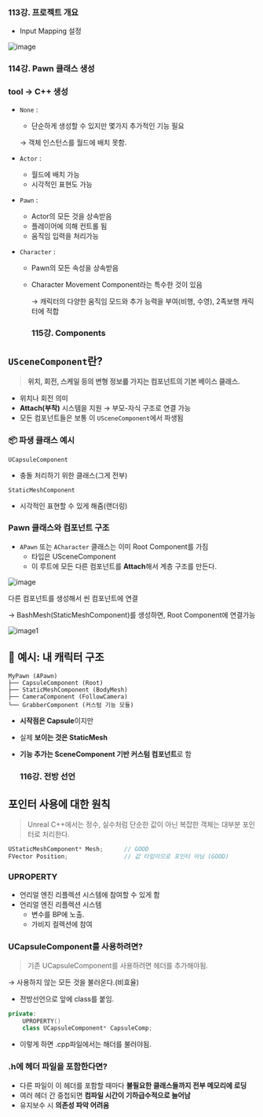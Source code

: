 ### 113강. 프로젝트 개요

- Input Mapping 설정
  
![image](https://github.com/user-attachments/assets/091f29e9-9eb5-467a-97d9-abf95a730f9a)

### 114강. Pawn 클래스 생성

### tool → C++ 생성

- `None` :
    - 단순하게 생성할 수 있지만 몇가지 추가적인 기능 필요
    
    → 객체 인스턴스를 월드에 배치 못함.
    
- `Actor` :
    - 월드에 배치 가능
    - 시각적인 표현도 가능
- `Pawn` :
    - Actor의 모든 것을 상속받음
    - 플레이어에 의해 컨트롤 됨
    - 움직임 입력을 처리가능
- `Character` :
    - Pawn의 모든 속성을 상속받음
    - Character Movement Component라는 특수한 것이 있음
        
        → 캐릭터의 다양한 움직임 모드와 추가 능력을 부여(비행, 수영), 2족보행 캐릭터에 적합

      ### 115강. Components

## `USceneComponent`란?

> **위치, 회전, 스케일 등의 변형 정보를 가지는 컴포넌트의 기본 베이스 클래스.**
> 
- 위치나 회전 의미
- **Attach(부착)** 시스템을 지원 → 부모-자식 구조로 연결 가능
- 모든 컴포넌트들은 보통 이 `USceneComponent`에서 파생됨

### 📦 파생 클래스 예시

`UCapsuleComponent`

- 충돌 처리하기 위한 클래스(그게 전부)

`StaticMeshComponent`

- 시각적인 표현할 수 있게 해줌(랜더링)

### Pawn 클래스와 컴포넌트 구조

- `APawn` 또는 `ACharacter` 클래스는 이미 Root Component를 가짐
    - 타입은 USceneComponent
    - 이 루트에 모든 다른 컴포넌트를 **Attach**해서 계층 구조를 만든다.
    
![image](https://github.com/user-attachments/assets/4fbe3e46-0729-482b-a2a4-31b3b9683f4b)

    

다른 컴포넌트를 생성해서 씬 컴포넌트에 연결

→ BashMesh(StaticMeshComponent)를 생성하면, Root Component에 연결가능

![image1](https://github.com/user-attachments/assets/4d6acd45-9927-46ab-9f37-d0adb3c4cbcf)


## 🎯 예시: 내 캐릭터 구조

```
MyPawn (APawn)
├── CapsuleComponent (Root)
├── StaticMeshComponent (BodyMesh)
├── CameraComponent (FollowCamera)
└── GrabberComponent (커스텀 기능 모듈)
```

- **시작점은 Capsule**이지만
- 실제 **보이는 것은 StaticMesh**
- **기능 추가는 SceneComponent 기반 커스텀 컴포넌트**로 함

  ### 116강. 전방 선언

## 포인터 사용에 대한 원칙

> Unreal C++에서는 정수, 실수처럼 단순한 값이 아닌 복잡한 객체는 대부분 포인터로 처리한다.
> 

```cpp
UStaticMeshComponent* Mesh;      // GOOD
FVector Position;                // 값 타입이므로 포인터 아님 (GOOD)
```

### UPROPERTY

- 언리얼 엔진 리플렉션 시스템에 참여할 수 있게 함
- 언리얼 엔진 리플렉션 시스템
    - 변수를 BP에 노출.
    - 가비지 컬렉션에 참여

### UCapsuleComponent를 사용하려면?

> 기존 UCapsuleComponent를 사용하려면 헤더를 추가해야됨.
> 

→ 사용하지 않는 모든 것을 불러온다.(비효율)

- 전방선언으로 앞에 class를 붙임.

```cpp
private:
	UPROPERTY()
	class UCapsuleComponent* CapsuleComp;
```

- 이렇게 하면 .cpp파일에서는 해더를 불러야됨.

### .h에 헤더 파일을 포함한다면?

- 다른 파일이 이 헤더를 포함할 때마다 **불필요한 클래스들까지 전부 메모리에 로딩**
- 여러 헤더 간 중첩되면 **컴파일 시간이 기하급수적으로 늘어남**
- 유지보수 시 **의존성 파악 어려움**
